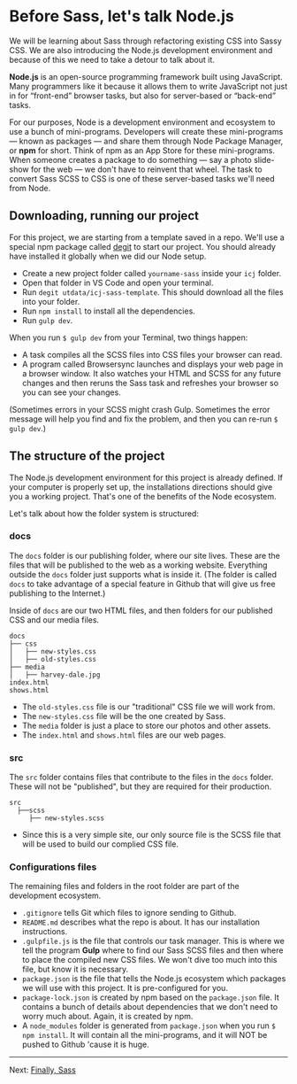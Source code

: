 # Before Sass, let's talk Node.js

We will be learning about Sass through refactoring existing CSS into Sassy CSS. We are also introducing the Node.js development environment and because of this we need to take a detour to talk about it.

**Node.js** is an open-source programming framework built using JavaScript. Many programmers like it because it allows them to write JavaScript not just in for “front-end” browser tasks, but also for server-based or “back-end” tasks.

For our purposes, Node is a development environment and ecosystem to use a bunch of mini-programs. Developers will create these mini-programs — known as packages — and share them through Node Package Manager, or **npm** for short. Think of npm as an App Store for these mini-programs. When someone creates a package to do something — say a photo slide-show for the web — we don't have to reinvent that wheel. The task to convert Sass SCSS to CSS is one of these server-based tasks we'll need from Node.

## Downloading, running our project

For this project, we are starting from a template saved in a repo. We'll use a special npm package called [degit](https://www.npmjs.com/package/degit) to start our project. You should already have installed it globally when we did our Node setup.

- Create a new project folder called `yourname-sass` inside your `icj` folder.
- Open that folder in VS Code and open your terminal.
- Run `degit utdata/icj-sass-template`. This should download all the files into your folder.
- Run `npm install` to install all the dependencies.
- Run `gulp dev`.

When you run `$ gulp dev` from your Terminal, two things happen:

- A task compiles all the SCSS files into CSS files your browser can read.
- A program called Browsersync launches and displays your web page in a browser window. It also watches your HTML and SCSS for any future changes and then reruns the Sass task and refreshes your browser so you can see your changes.

(Sometimes errors in your SCSS might crash Gulp. Sometimes the error message will help you find and fix the problem, and then you can re-run `$ gulp dev`.)

## The structure of the project

The Node.js development environment for this project is already defined. If your computer is properly set up, the installations directions should give you a working project. That's one of the benefits of the Node ecosystem.

Let's talk about how the folder system is structured:

### docs

The `docs` folder is our publishing folder, where our site lives. These are the files that will be published to the web as a working website. Everything outside the `docs` folder just supports what is inside it. (The folder is called `docs` to take advantage of a special feature in Github that will give us free publishing to the Internet.) 

Inside of `docs` are our two HTML files, and then folders for our published CSS and our media files.

```
docs
├── css
│   ├── new-styles.css
│   ├── old-styles.css
├── media
│   ├── harvey-dale.jpg
index.html
shows.html
```

- The `old-styles.css` file is our "traditional" CSS file we will work from.
- The `new-styles.css` file will be the one created by Sass.
- The `media` folder is just a place to store our photos and other assets.
- The `index.html` and `shows.html` files are our web pages.

### src

The `src` folder contains files that contribute to the files in the `docs` folder. These will not be "published", but they are required for their production.

```
src
  ├──scss
     ├── new-styles.scss
```

- Since this is a very simple site, our only source file is the SCSS file that will be used to build our complied CSS file.

### Configurations files

The remaining files and folders in the root folder are part of the development ecosystem.

- `.gitignore` tells Git which files to ignore sending to Github.
- `README.md` describes what the repo is about. It has our installation instructions.
- `.gulpfile.js` is the file that controls our task manager. This is where we tell the program **Gulp** where to find our Sass SCSS files and then where to place the compiled new CSS files. We won't dive too much into this file, but know it is necessary.
- `package.json` is the file that tells the Node.js ecosystem which packages we will use with this project. It is pre-configured for you.
- `package-lock.json` is created by npm based on the `package.json` file. It contains a bunch of details about dependencies that we don't need to worry much about. Again, it is created by npm.
- A `node_modules` folder is generated from `package.json` when you run `$ npm install`. It will contain all the mini-programs, and it will NOT be pushed to Github 'cause it is huge.

----

Next: [Finally, Sass](sass-02.md)
